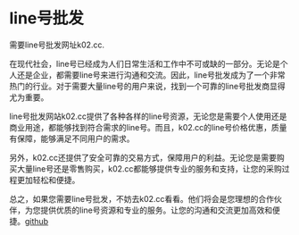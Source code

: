 # line号批发

需要line号批发网址k02.cc.

在现代社会，line号已经成为人们日常生活和工作中不可或缺的一部分。无论是个人还是企业，都需要line号来进行沟通和交流。因此，line号批发成为了一个非常热门的行业。对于需要大量line号的用户来说，找到一个可靠的line号批发商显得尤为重要。

line号批发网站k02.cc提供了各种各样的line号资源，无论您是需要个人使用还是商业用途，都能够找到符合需求的line号。而且，k02.cc的line号价格优惠，质量有保障，能够满足不同用户的需求。

另外，k02.cc还提供了安全可靠的交易方式，保障用户的利益。无论您是需要购买大量line号还是零售购买，k02.cc都能够提供专业的服务和支持，让您的采购过程更加轻松和便捷。

总之，如果您需要line号批发，不妨去k02.cc看看。他们将会是您理想的合作伙伴，为您提供优质的line号资源和专业的服务。让您的沟通和交流更加高效和便捷。[github](https://github.com)